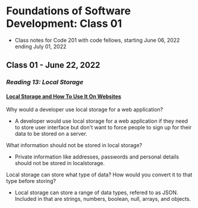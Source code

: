 # Foundations of Software Development: Class 01

* Class notes for Code 201 with code fellows, starting June 06, 2022 ending July 01, 2022

## Class 01 - June 22, 2022

### *Reading 13: Local Storage*

#### [Local Storage and How To Use It On Websites](https://www.smashingmagazine.com/2010/10/local-storage-and-how-to-use-it/)


Why would a developer use local storage for a web application?

- A developer would use local storage for a web application if they need to store user interface but don't want to force people to sign up for their data to be stored on a server.

What information should not be stored in local storage?

- Private information like addresses, passwords and personal details should not be stored in localstorage.

Local storage can store what type of data? How would you convert it to that type before storing?

- Local storage can store a range of data types, refered to as JSON. Included in that are strings, numbers, boolean, null, arrays, and objects.
